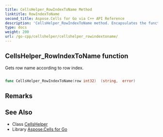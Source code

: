```yaml
---
title: CellsHelper_RowIndexToName Method 
linktitle: RowIndexToName
second_title: Aspose.Cells for Go via C++ API Reference
description: 'CellsHelper_RowIndexToName method. Encapsulates the function that represents rowindextoname in Go.'
type: docs
weight: 200
url: /go-cpp/cellshelper/cellshelper_rowindextoname/
---
```


## CellsHelper_RowIndexToName function

Gets row name according to row index.

```go

func CellsHelper_RowIndexToName(row int32)  (string,  error) 

```

## Remarks


## See Also

* Class [CellsHelper](../)
* Library [Aspose.Cells for Go](../../)
